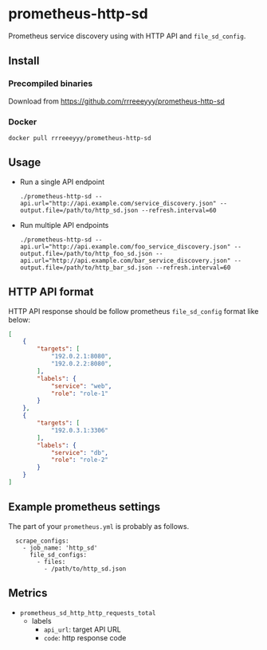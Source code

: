 # prometheus-http-sd

Prometheus service discovery using with HTTP API and `file_sd_config`.

## Install

### Precompiled binaries

Download from https://github.com/rrreeeyyy/prometheus-http-sd

### Docker

```
docker pull rrreeeyyy/prometheus-http-sd
```

## Usage

- Run a single API endpoint

    ```
    ./prometheus-http-sd --api.url="http://api.example.com/service_discovery.json" --output.file=/path/to/http_sd.json --refresh.interval=60
    ```

- Run multiple API endpoints

    ```
    ./prometheus-http-sd --api.url="http://api.example.com/foo_service_discovery.json" --output.file=/path/to/http_foo_sd.json --api.url="http://api.example.com/bar_service_discovery.json" --output.file=/path/to/http_bar_sd.json --refresh.interval=60
    ```

## HTTP API format

HTTP API response should be follow prometheus `file_sd_config` format like below:

```json
[
	{
		"targets": [
			"192.0.2.1:8080",
			"192.0.2.2:8080",
		],
		"labels": {
			"service": "web",
			"role": "role-1"
		}
	},
	{
		"targets": [
			"192.0.3.1:3306"
		],
		"labels": {
			"service": "db",
			"role": "role-2"
		}
	}
]
```

## Example prometheus settings

The part of your `prometheus.yml` is probably as follows.

```
  scrape_configs:
    - job_name: 'http_sd'
      file_sd_configs:
        - files:
          - /path/to/http_sd.json
```

## Metrics

- `prometheus_sd_http_http_requests_total`
	- labels
		- `api_url`: target API URL
		- `code`: http response code
